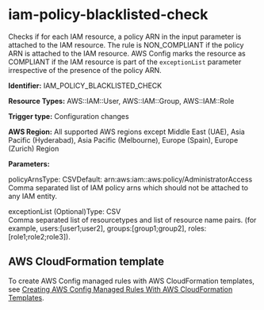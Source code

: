 # iam\-policy\-blacklisted\-check<a name="iam-policy-blacklisted-check"></a>

Checks if for each IAM resource, a policy ARN in the input parameter is attached to the IAM resource\. The rule is NON\_COMPLIANT if the policy ARN is attached to the IAM resource\. AWS Config marks the resource as COMPLIANT if the IAM resource is part of the `exceptionList` parameter irrespective of the presence of the policy ARN\.

**Identifier:** IAM\_POLICY\_BLACKLISTED\_CHECK

**Resource Types:** AWS::IAM::User, AWS::IAM::Group, AWS::IAM::Role

**Trigger type:** Configuration changes

**AWS Region:** All supported AWS regions except Middle East \(UAE\), Asia Pacific \(Hyderabad\), Asia Pacific \(Melbourne\), Europe \(Spain\), Europe \(Zurich\) Region

**Parameters:**

policyArnsType: CSVDefault: arn:aws:iam::aws:policy/AdministratorAccess  
Comma separated list of IAM policy arns which should not be attached to any IAM entity\.

exceptionList \(Optional\)Type: CSV  
Comma separated list of resourcetypes and list of resource name pairs\. \(for example, users:\[user1;user2\], groups:\[group1;group2\], roles:\[role1;role2;role3\]\)\.

## AWS CloudFormation template<a name="w2aac12c33c15b9d341c17"></a>

To create AWS Config managed rules with AWS CloudFormation templates, see [Creating AWS Config Managed Rules With AWS CloudFormation Templates](aws-config-managed-rules-cloudformation-templates.md)\.
